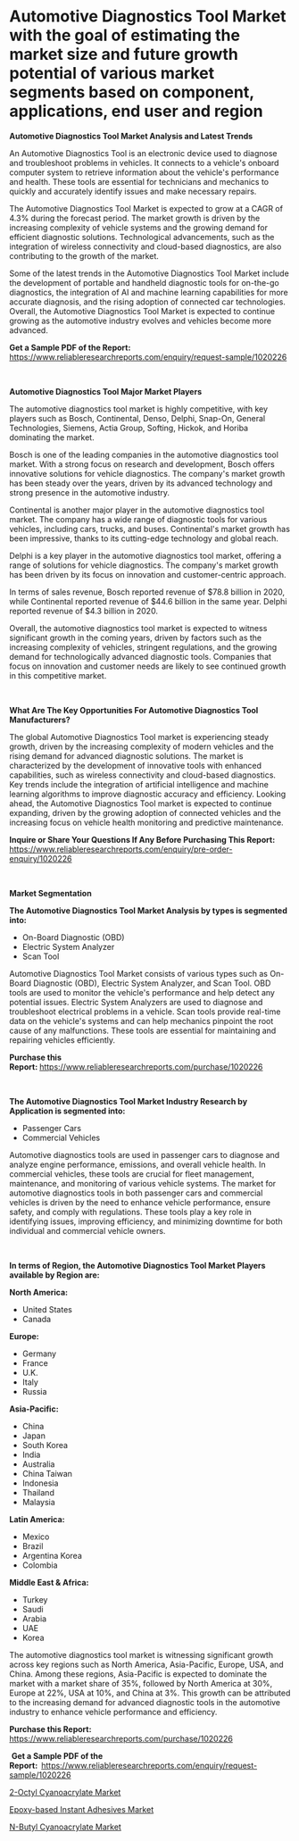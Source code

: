 <p><h1>Automotive Diagnostics Tool Market with the goal of estimating the market size and future growth potential of various market segments based on component, applications, end user and region</h1></p><p><strong>Automotive Diagnostics Tool Market Analysis and Latest Trends</strong></p>
<p><p>An Automotive Diagnostics Tool is an electronic device used to diagnose and troubleshoot problems in vehicles. It connects to a vehicle's onboard computer system to retrieve information about the vehicle's performance and health. These tools are essential for technicians and mechanics to quickly and accurately identify issues and make necessary repairs.</p><p>The Automotive Diagnostics Tool Market is expected to grow at a CAGR of 4.3% during the forecast period. The market growth is driven by the increasing complexity of vehicle systems and the growing demand for efficient diagnostic solutions. Technological advancements, such as the integration of wireless connectivity and cloud-based diagnostics, are also contributing to the growth of the market.</p><p>Some of the latest trends in the Automotive Diagnostics Tool Market include the development of portable and handheld diagnostic tools for on-the-go diagnostics, the integration of AI and machine learning capabilities for more accurate diagnosis, and the rising adoption of connected car technologies. Overall, the Automotive Diagnostics Tool Market is expected to continue growing as the automotive industry evolves and vehicles become more advanced.</p></p>
<p><strong>Get a Sample PDF of the Report:&nbsp;</strong> <a href="https://www.reliableresearchreports.com/enquiry/request-sample/1020226">https://www.reliableresearchreports.com/enquiry/request-sample/1020226</a></p>
<p>&nbsp;</p>
<p><strong>Automotive Diagnostics Tool Major Market Players</strong></p>
<p><p>The automotive diagnostics tool market is highly competitive, with key players such as Bosch, Continental, Denso, Delphi, Snap-On, General Technologies, Siemens, Actia Group, Softing, Hickok, and Horiba dominating the market. </p><p>Bosch is one of the leading companies in the automotive diagnostics tool market. With a strong focus on research and development, Bosch offers innovative solutions for vehicle diagnostics. The company's market growth has been steady over the years, driven by its advanced technology and strong presence in the automotive industry.</p><p>Continental is another major player in the automotive diagnostics tool market. The company has a wide range of diagnostic tools for various vehicles, including cars, trucks, and buses. Continental's market growth has been impressive, thanks to its cutting-edge technology and global reach.</p><p>Delphi is a key player in the automotive diagnostics tool market, offering a range of solutions for vehicle diagnostics. The company's market growth has been driven by its focus on innovation and customer-centric approach.</p><p>In terms of sales revenue, Bosch reported revenue of $78.8 billion in 2020, while Continental reported revenue of $44.6 billion in the same year. Delphi reported revenue of $4.3 billion in 2020.</p><p>Overall, the automotive diagnostics tool market is expected to witness significant growth in the coming years, driven by factors such as the increasing complexity of vehicles, stringent regulations, and the growing demand for technologically advanced diagnostic tools. Companies that focus on innovation and customer needs are likely to see continued growth in this competitive market.</p></p>
<p>&nbsp;</p>
<p><strong>What Are The Key Opportunities For Automotive Diagnostics Tool Manufacturers?</strong></p>
<p><p>The global Automotive Diagnostics Tool market is experiencing steady growth, driven by the increasing complexity of modern vehicles and the rising demand for advanced diagnostic solutions. The market is characterized by the development of innovative tools with enhanced capabilities, such as wireless connectivity and cloud-based diagnostics. Key trends include the integration of artificial intelligence and machine learning algorithms to improve diagnostic accuracy and efficiency. Looking ahead, the Automotive Diagnostics Tool market is expected to continue expanding, driven by the growing adoption of connected vehicles and the increasing focus on vehicle health monitoring and predictive maintenance.</p></p>
<p><strong>Inquire or Share Your Questions If Any Before Purchasing This Report:</strong> <a href="https://www.reliableresearchreports.com/enquiry/pre-order-enquiry/1020226">https://www.reliableresearchreports.com/enquiry/pre-order-enquiry/1020226</a></p>
<p>&nbsp;</p>
<p><strong>Market Segmentation</strong></p>
<p><strong>The Automotive Diagnostics Tool Market Analysis by types is segmented into:</strong></p>
<p><ul><li>On-Board Diagnostic (OBD)</li><li>Electric System Analyzer</li><li>Scan Tool</li></ul></p>
<p><p>Automotive Diagnostics Tool Market consists of various types such as On-Board Diagnostic (OBD), Electric System Analyzer, and Scan Tool. OBD tools are used to monitor the vehicle's performance and help detect any potential issues. Electric System Analyzers are used to diagnose and troubleshoot electrical problems in a vehicle. Scan tools provide real-time data on the vehicle's systems and can help mechanics pinpoint the root cause of any malfunctions. These tools are essential for maintaining and repairing vehicles efficiently.</p></p>
<p><strong>Purchase this Report:&nbsp;</strong><a href="https://www.reliableresearchreports.com/purchase/1020226">https://www.reliableresearchreports.com/purchase/1020226</a></p>
<p>&nbsp;</p>
<p><strong>The Automotive Diagnostics Tool Market Industry Research by Application is segmented into:</strong></p>
<p><ul><li>Passenger Cars</li><li>Commercial Vehicles</li></ul></p>
<p><p>Automotive diagnostics tools are used in passenger cars to diagnose and analyze engine performance, emissions, and overall vehicle health. In commercial vehicles, these tools are crucial for fleet management, maintenance, and monitoring of various vehicle systems. The market for automotive diagnostics tools in both passenger cars and commercial vehicles is driven by the need to enhance vehicle performance, ensure safety, and comply with regulations. These tools play a key role in identifying issues, improving efficiency, and minimizing downtime for both individual and commercial vehicle owners.</p></p>
<p>&nbsp;</p>
<p><strong>In terms of Region, the Automotive Diagnostics Tool Market Players available by Region are:</strong></p>
<p>
    <p> <strong> North America: </strong>
        <ul>
            <li>United States</li>
            <li>Canada</li>
        </ul>
        </p> 
    <p> <strong> Europe: </strong>
        <ul>
            <li>Germany</li>
            <li>France</li>
            <li>U.K.</li>
            <li>Italy</li>
            <li>Russia</li>
        </ul>
        </p> 
    <p> <strong> Asia-Pacific: </strong>
        <ul>
            <li>China</li>
            <li>Japan</li>
            <li>South Korea</li>
            <li>India</li>
            <li>Australia</li>
            <li>China Taiwan</li>
            <li>Indonesia</li>
            <li>Thailand</li>
            <li>Malaysia</li>
        </ul>
        </p> 
    <p> <strong> Latin America: </strong>
        <ul>
            <li>Mexico</li>
            <li>Brazil</li>
            <li>Argentina Korea</li>
            <li>Colombia</li>
        </ul>
        </p> 
    <p> <strong> Middle East & Africa: </strong>
        <ul>
            <li>Turkey</li>
            <li>Saudi</li>
            <li>Arabia</li>
            <li>UAE</li>
            <li>Korea</li>
        </ul>
    </p>
    </p>
<p><p>The automotive diagnostics tool market is witnessing significant growth across key regions such as North America, Asia-Pacific, Europe, USA, and China. Among these regions, Asia-Pacific is expected to dominate the market with a market share of 35%, followed by North America at 30%, Europe at 22%, USA at 10%, and China at 3%. This growth can be attributed to the increasing demand for advanced diagnostic tools in the automotive industry to enhance vehicle performance and efficiency.</p></p>
<p><strong>Purchase this Report: </strong><a href="https://www.reliableresearchreports.com/purchase/1020226">https://www.reliableresearchreports.com/purchase/1020226</a></p>
<p>&nbsp;<strong>Get a Sample PDF of the Report:&nbsp;&nbsp;</strong><a href="https://www.reliableresearchreports.com/enquiry/request-sample/1020226">https://www.reliableresearchreports.com/enquiry/request-sample/1020226</a></p>
<p><strong></strong></p>
<p><p><a href="https://view.publitas.com/reportprime-1/2-octyl-cyanoacrylate-market-size-share-trends-analysis-report-by-application-regional-outlook-competitive-strategies-and-segment-forecasts-2023-2030/">2-Octyl Cyanoacrylate Market</a></p><p><a href="https://view.publitas.com/reportprime-1/epoxy-based-instant-adhesives-market-research-report-unlocks-analysis-on-the-market-financial-status-market-size-and-market-revenue-upto-2030/">Epoxy-based Instant Adhesives Market</a></p><p><a href="https://view.publitas.com/reportprime-1/n-butyl-cyanoacrylate-market-size-2023-2030-global-industrial-analysis-key-geographical-regions-market-share-top-key-players-product-types-and-forecast-research-report/">N-Butyl Cyanoacrylate Market</a></p></p>